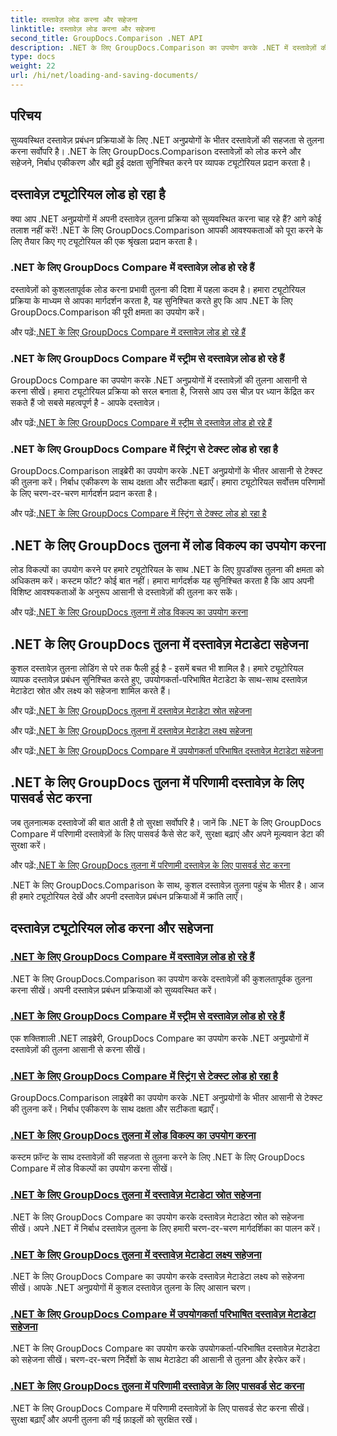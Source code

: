 ```yaml
---
title: दस्तावेज़ लोड करना और सहेजना
linktitle: दस्तावेज़ लोड करना और सहेजना
second_title: GroupDocs.Comparison .NET API
description: .NET के लिए GroupDocs.Comparison का उपयोग करके .NET में दस्तावेज़ों की आसानी से तुलना करें। कुशल दस्तावेज़ प्रबंधन के लिए लोड विकल्पों को लोड करना, सहेजना और उपयोग करना सीखें।
type: docs
weight: 22
url: /hi/net/loading-and-saving-documents/
---
```

## परिचय

सुव्यवस्थित दस्तावेज़ प्रबंधन प्रक्रियाओं के लिए .NET अनुप्रयोगों के भीतर दस्तावेज़ों की सहजता से तुलना करना सर्वोपरि है। .NET के लिए GroupDocs.Comparison दस्तावेज़ों को लोड करने और सहेजने, निर्बाध एकीकरण और बढ़ी हुई दक्षता सुनिश्चित करने पर व्यापक ट्यूटोरियल प्रदान करता है।

## दस्तावेज़ ट्यूटोरियल लोड हो रहा है

क्या आप .NET अनुप्रयोगों में अपनी दस्तावेज़ तुलना प्रक्रिया को सुव्यवस्थित करना चाह रहे हैं? आगे कोई तलाश नहीं करें! .NET के लिए GroupDocs.Comparison आपकी आवश्यकताओं को पूरा करने के लिए तैयार किए गए ट्यूटोरियल की एक श्रृंखला प्रदान करता है।

### .NET के लिए GroupDocs Compare में दस्तावेज़ लोड हो रहे हैं

दस्तावेज़ों को कुशलतापूर्वक लोड करना प्रभावी तुलना की दिशा में पहला कदम है। हमारा ट्यूटोरियल प्रक्रिया के माध्यम से आपका मार्गदर्शन करता है, यह सुनिश्चित करते हुए कि आप .NET के लिए GroupDocs.Comparison की पूरी क्षमता का उपयोग करें।

 और पढ़ें:[.NET के लिए GroupDocs Compare में दस्तावेज़ लोड हो रहे हैं](./loading-documents/)

### .NET के लिए GroupDocs Compare में स्ट्रीम से दस्तावेज़ लोड हो रहे हैं

GroupDocs Compare का उपयोग करके .NET अनुप्रयोगों में दस्तावेज़ों की तुलना आसानी से करना सीखें। हमारा ट्यूटोरियल प्रक्रिया को सरल बनाता है, जिससे आप उस चीज़ पर ध्यान केंद्रित कर सकते हैं जो सबसे महत्वपूर्ण है - आपके दस्तावेज़।

 और पढ़ें:[.NET के लिए GroupDocs Compare में स्ट्रीम से दस्तावेज़ लोड हो रहे हैं](./loading-documents-from-stream/)

### .NET के लिए GroupDocs Compare में स्ट्रिंग से टेक्स्ट लोड हो रहा है

GroupDocs.Comparison लाइब्रेरी का उपयोग करके .NET अनुप्रयोगों के भीतर आसानी से टेक्स्ट की तुलना करें। निर्बाध एकीकरण के साथ दक्षता और सटीकता बढ़ाएँ। हमारा ट्यूटोरियल सर्वोत्तम परिणामों के लिए चरण-दर-चरण मार्गदर्शन प्रदान करता है।

 और पढ़ें:[.NET के लिए GroupDocs Compare में स्ट्रिंग से टेक्स्ट लोड हो रहा है](./loading-text-from-string/)

## .NET के लिए GroupDocs तुलना में लोड विकल्प का उपयोग करना

लोड विकल्पों का उपयोग करने पर हमारे ट्यूटोरियल के साथ .NET के लिए ग्रुपडॉक्स तुलना की क्षमता को अधिकतम करें। कस्टम फोंट? कोई बात नहीं। हमारा मार्गदर्शक यह सुनिश्चित करता है कि आप अपनी विशिष्ट आवश्यकताओं के अनुरूप आसानी से दस्तावेज़ों की तुलना कर सकें।

 और पढ़ें:[.NET के लिए GroupDocs तुलना में लोड विकल्प का उपयोग करना](./using-load-options/)

## .NET के लिए GroupDocs तुलना में दस्तावेज़ मेटाडेटा सहेजना

कुशल दस्तावेज़ तुलना लोडिंग से परे तक फैली हुई है - इसमें बचत भी शामिल है। हमारे ट्यूटोरियल व्यापक दस्तावेज़ प्रबंधन सुनिश्चित करते हुए, उपयोगकर्ता-परिभाषित मेटाडेटा के साथ-साथ दस्तावेज़ मेटाडेटा स्रोत और लक्ष्य को सहेजना शामिल करते हैं।

 और पढ़ें:[.NET के लिए GroupDocs तुलना में दस्तावेज़ मेटाडेटा स्रोत सहेजना](./saving-documents-metadata-source/)

 और पढ़ें:[.NET के लिए GroupDocs तुलना में दस्तावेज़ मेटाडेटा लक्ष्य सहेजना](./saving-documents-metadata-target/)

 और पढ़ें:[.NET के लिए GroupDocs Compare में उपयोगकर्ता परिभाषित दस्तावेज़ मेटाडेटा सहेजना](./saving-user-defined-document-metadata/)

## .NET के लिए GroupDocs तुलना में परिणामी दस्तावेज़ के लिए पासवर्ड सेट करना

जब तुलनात्मक दस्तावेजों की बात आती है तो सुरक्षा सर्वोपरि है। जानें कि .NET के लिए GroupDocs Compare में परिणामी दस्तावेज़ों के लिए पासवर्ड कैसे सेट करें, सुरक्षा बढ़ाएं और अपने मूल्यवान डेटा की सुरक्षा करें।

 और पढ़ें:[.NET के लिए GroupDocs तुलना में परिणामी दस्तावेज़ के लिए पासवर्ड सेट करना](./setting-password-for-resultant-document/)

.NET के लिए GroupDocs.Comparison के साथ, कुशल दस्तावेज़ तुलना पहुंच के भीतर है। आज ही हमारे ट्यूटोरियल देखें और अपनी दस्तावेज़ प्रबंधन प्रक्रियाओं में क्रांति लाएँ।
## दस्तावेज़ ट्यूटोरियल लोड करना और सहेजना
### [.NET के लिए GroupDocs Compare में दस्तावेज़ लोड हो रहे हैं](./loading-documents/)
.NET के लिए GroupDocs.Comparison का उपयोग करके दस्तावेज़ों की कुशलतापूर्वक तुलना करना सीखें। अपनी दस्तावेज़ प्रबंधन प्रक्रियाओं को सुव्यवस्थित करें।
### [.NET के लिए GroupDocs Compare में स्ट्रीम से दस्तावेज़ लोड हो रहे हैं](./loading-documents-from-stream/)
एक शक्तिशाली .NET लाइब्रेरी, GroupDocs Compare का उपयोग करके .NET अनुप्रयोगों में दस्तावेज़ों की तुलना आसानी से करना सीखें।
### [.NET के लिए GroupDocs Compare में स्ट्रिंग से टेक्स्ट लोड हो रहा है](./loading-text-from-string/)
GroupDocs.Comparison लाइब्रेरी का उपयोग करके .NET अनुप्रयोगों के भीतर आसानी से टेक्स्ट की तुलना करें। निर्बाध एकीकरण के साथ दक्षता और सटीकता बढ़ाएँ।
### [.NET के लिए GroupDocs तुलना में लोड विकल्प का उपयोग करना](./using-load-options/)
कस्टम फ़ॉन्ट के साथ दस्तावेज़ों की सहजता से तुलना करने के लिए .NET के लिए GroupDocs Compare में लोड विकल्पों का उपयोग करना सीखें।
### [.NET के लिए GroupDocs तुलना में दस्तावेज़ मेटाडेटा स्रोत सहेजना](./saving-documents-metadata-source/)
.NET के लिए GroupDocs Compare का उपयोग करके दस्तावेज़ मेटाडेटा स्रोत को सहेजना सीखें। अपने .NET में निर्बाध दस्तावेज़ तुलना के लिए हमारी चरण-दर-चरण मार्गदर्शिका का पालन करें।
### [.NET के लिए GroupDocs तुलना में दस्तावेज़ मेटाडेटा लक्ष्य सहेजना](./saving-documents-metadata-target/)
.NET के लिए GroupDocs Compare का उपयोग करके दस्तावेज़ मेटाडेटा लक्ष्य को सहेजना सीखें। आपके .NET अनुप्रयोगों में कुशल दस्तावेज़ तुलना के लिए आसान चरण।
### [.NET के लिए GroupDocs Compare में उपयोगकर्ता परिभाषित दस्तावेज़ मेटाडेटा सहेजना](./saving-user-defined-document-metadata/)
.NET के लिए GroupDocs Compare का उपयोग करके उपयोगकर्ता-परिभाषित दस्तावेज़ मेटाडेटा को सहेजना सीखें। चरण-दर-चरण निर्देशों के साथ मेटाडेटा की आसानी से तुलना और हेरफेर करें।
### [.NET के लिए GroupDocs तुलना में परिणामी दस्तावेज़ के लिए पासवर्ड सेट करना](./setting-password-for-resultant-document/)
.NET के लिए GroupDocs Compare में परिणामी दस्तावेज़ों के लिए पासवर्ड सेट करना सीखें। सुरक्षा बढ़ाएँ और अपनी तुलना की गई फ़ाइलों को सुरक्षित रखें।